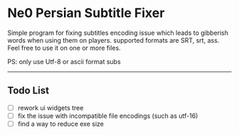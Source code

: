 # Ne0 Persian Subtitle Fixer

Simple program for fixing subtitles encoding issue which leads to gibberish words when using them on players. 
supported formats are SRT, srt, ass. Feel free to use it on one or more files.  

PS: only use Utf-8 or ascii format subs

---
## Todo List
- [ ] rework ui widgets tree
- [ ] fix the issue with incompatible file encodings (such as utf-16)
- [ ] find a way to reduce exe size

